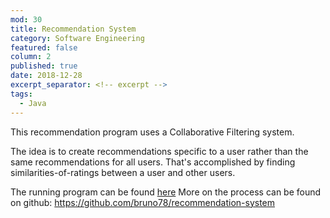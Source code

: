 ```yaml
---
mod: 30
title: Recommendation System
category: Software Engineering
featured: false
column: 2
published: true
date: 2018-12-28
excerpt_separator: <!-- excerpt -->
tags:
  - Java
---
```


This recommendation program uses a Collaborative Filtering system.
<!-- excerpt -->

The idea is to create recommendations specific to a user rather than the same recommendations for all users. That's accomplished by finding similarities-of-ratings between a user and other users.

The running program can be found [here](http://www.dukelearntoprogram.com/capstone/recommender.php?id=Rps2Qm01LkxMEX)
More on the process can be found on github: https://github.com/bruno78/recommendation-system
